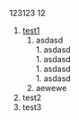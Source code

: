 123123
12

1. [test1](qewqwe)
    1. asdasd  
            1. asdasd  
                1. asdasd  
                1. asdasd  
            1. asdasd
    1. aewewe
1. test2
1. test3

